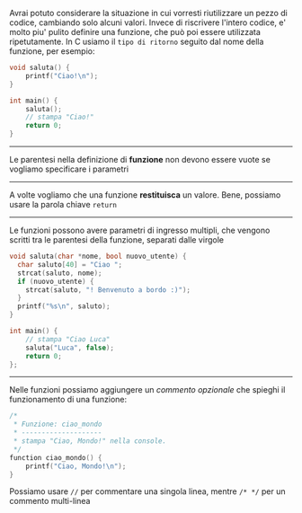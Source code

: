 Avrai potuto considerare la situazione in cui vorresti riutilizzare un pezzo di codice, cambiando solo alcuni valori.
Invece di riscrivere l'intero codice, e' molto piu' pulito definire una funzione, che può poi essere utilizzata ripetutamente.
In C usiamo il `tipo di ritorno` seguito dal nome della funzione, per esempio:
```c
void saluta() {
    printf("Ciao!\n");
}

int main() {
    saluta();
    // stampa "Ciao!"
    return 0;
}
```

---

Le parentesi nella definizione di __funzione__ non devono essere vuote se vogliamo specificare i parametri

---

A volte vogliamo che una funzione __restituisca__ un valore.
Bene, possiamo usare la parola chiave `return`

---

Le funzioni possono avere parametri di ingresso multipli, che vengono scritti tra le parentesi della funzione, separati dalle virgole
```c
void saluta(char *nome, bool nuovo_utente) {
  char saluto[40] = "Ciao ";
  strcat(saluto, nome);
  if (nuovo_utente) {
    strcat(saluto, "! Benvenuto a bordo :)");
  }
  printf("%s\n", saluto);
}

int main() {
    // stampa "Ciao Luca"
    saluta("Luca", false);
    return 0;
};
```

---

Nelle funzioni possiamo aggiungere un _commento opzionale_ che spieghi il funzionamento di una funzione:
```c
/*
 * Funzione: ciao_mondo 
 * --------------------
 * stampa "Ciao, Mondo!" nella console.
 */
function ciao_mondo() {
    printf("Ciao, Mondo!\n");
}
```
Possiamo usare `//` per commentare una singola linea, mentre `/* */` per un commento multi-linea

